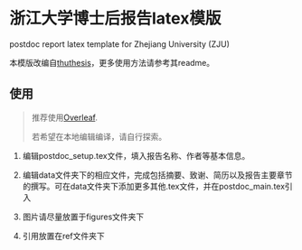 # 浙江大学博士后报告latex模版

postdoc report latex template for Zhejiang University (ZJU)

本模版改编自[thuthesis](https://github.com/tuna/thuthesis)，更多使用方法请参考其readme。

## 使用

>推荐使用[Overleaf](https://www.overleaf.com/).
>
>若希望在本地编辑编译，请自行探索。

1. 编辑postdoc_setup.tex文件，填入报告名称、作者等基本信息。

2. 编辑data文件夹下的相应文件，完成包括摘要、致谢、简历以及报告主要章节的撰写。可在data文件夹下添加更多其他.tex文件，并在postdoc_main.tex引入

3. 图片请尽量放置于figures文件夹下

4. 引用放置在ref文件夹下

